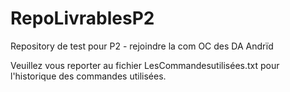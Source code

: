 # RepoLivrablesP2
Repository de test pour P2 - rejoindre la com OC des DA Andrïd

Veuillez vous reporter au fichier LesCommandesutilisées.txt pour l'historique des commandes utilisées.





